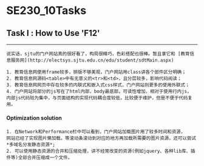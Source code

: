 ﻿# SE230_10Tasks

## Task Ⅰ : How to Use 'F12'

--------------------------------------------------

    说实话，sjtu的门户网站真的很好看了，构局很精巧，色彩搭配也很棒。暂且拿它和 [教育信息服务网](http://electsys.sjtu.edu.cn/edu/student/sdtMain.aspx)

    1. 教育信息网使用frame较多，排版不够美观，门户网站用class讲各个部件区分明确；
    2. 教育信息网源码<table>中有无意义的<tr>和<td>，且分层较多，影响代码阅读；
    3. 教育信息网网页中存在较多的内联式和嵌入式css样式，门户网站则更多的使用外联式；
    4. 门户网站将部分的js写在了html内部，body最底部，可读性增加，相对于使用行内js，
    内部js代码较为集中，与页面结构的实现代码耦合度较低，比较便于维护，但是不便于代码复用。

#### Optimization solution
    1. 在Network和Performance栏中可以看到，门户网站加载图片用了较多时间和资源，
    网站已经了实现图片懒加载。等滚动条滚动到对应的地方再加载所需要的图片资源，还可以尝试*多域名分发静态资源*;
    2. 可以使用静态资源的合并和压缩处理，讲不经常改变的资源(例如jquery、各种lib库、插件等)全部合并压缩成一个文件。
